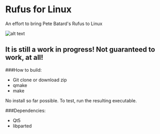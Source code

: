 # Rufus for Linux
An effort to bring Pete Batard's Rufus to Linux

![alt text](http://i.imgur.com/QeBfuuh.png "Logo Title Text 1")

## It is still a work in progress! Not guaranteed to work, at all!

###How to build:

* Git clone or download zip
* qmake
* make

No install so far possible. To test, run the resulting executable.

###Dependencies:

* Qt5
* libparted

